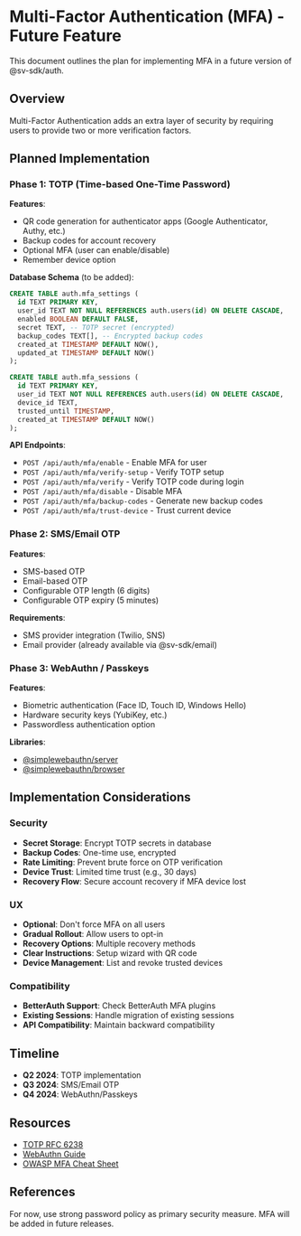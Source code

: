 # Multi-Factor Authentication (MFA) - Future Feature

This document outlines the plan for implementing MFA in a future version of @sv-sdk/auth.

## Overview

Multi-Factor Authentication adds an extra layer of security by requiring users to provide two or more verification factors.

## Planned Implementation

### Phase 1: TOTP (Time-based One-Time Password)

**Features**:

- QR code generation for authenticator apps (Google Authenticator, Authy, etc.)
- Backup codes for account recovery
- Optional MFA (user can enable/disable)
- Remember device option

**Database Schema** (to be added):

```sql
CREATE TABLE auth.mfa_settings (
  id TEXT PRIMARY KEY,
  user_id TEXT NOT NULL REFERENCES auth.users(id) ON DELETE CASCADE,
  enabled BOOLEAN DEFAULT FALSE,
  secret TEXT, -- TOTP secret (encrypted)
  backup_codes TEXT[], -- Encrypted backup codes
  created_at TIMESTAMP DEFAULT NOW(),
  updated_at TIMESTAMP DEFAULT NOW()
);

CREATE TABLE auth.mfa_sessions (
  id TEXT PRIMARY KEY,
  user_id TEXT NOT NULL REFERENCES auth.users(id) ON DELETE CASCADE,
  device_id TEXT,
  trusted_until TIMESTAMP,
  created_at TIMESTAMP DEFAULT NOW()
);
```

**API Endpoints**:

- `POST /api/auth/mfa/enable` - Enable MFA for user
- `POST /api/auth/mfa/verify-setup` - Verify TOTP setup
- `POST /api/auth/mfa/verify` - Verify TOTP code during login
- `POST /api/auth/mfa/disable` - Disable MFA
- `POST /api/auth/mfa/backup-codes` - Generate new backup codes
- `POST /api/auth/mfa/trust-device` - Trust current device

### Phase 2: SMS/Email OTP

**Features**:

- SMS-based OTP
- Email-based OTP
- Configurable OTP length (6 digits)
- Configurable OTP expiry (5 minutes)

**Requirements**:

- SMS provider integration (Twilio, SNS)
- Email provider (already available via @sv-sdk/email)

### Phase 3: WebAuthn / Passkeys

**Features**:

- Biometric authentication (Face ID, Touch ID, Windows Hello)
- Hardware security keys (YubiKey, etc.)
- Passwordless authentication option

**Libraries**:

- [@simplewebauthn/server](https://www.npmjs.com/package/@simplewebauthn/server)
- [@simplewebauthn/browser](https://www.npmjs.com/package/@simplewebauthn/browser)

## Implementation Considerations

### Security

- **Secret Storage**: Encrypt TOTP secrets in database
- **Backup Codes**: One-time use, encrypted
- **Rate Limiting**: Prevent brute force on OTP verification
- **Device Trust**: Limited time trust (e.g., 30 days)
- **Recovery Flow**: Secure account recovery if MFA device lost

### UX

- **Optional**: Don't force MFA on all users
- **Gradual Rollout**: Allow users to opt-in
- **Recovery Options**: Multiple recovery methods
- **Clear Instructions**: Setup wizard with QR code
- **Device Management**: List and revoke trusted devices

### Compatibility

- **BetterAuth Support**: Check BetterAuth MFA plugins
- **Existing Sessions**: Handle migration of existing sessions
- **API Compatibility**: Maintain backward compatibility

## Timeline

- **Q2 2024**: TOTP implementation
- **Q3 2024**: SMS/Email OTP
- **Q4 2024**: WebAuthn/Passkeys

## Resources

- [TOTP RFC 6238](https://tools.ietf.org/html/rfc6238)
- [WebAuthn Guide](https://webauthn.guide/)
- [OWASP MFA Cheat Sheet](https://cheatsheetseries.owasp.org/cheatsheets/Multifactor_Authentication_Cheat_Sheet.html)

## References

For now, use strong password policy as primary security measure. MFA will be added in future releases.
